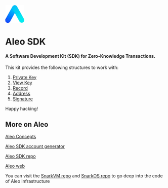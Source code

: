 <img src="./public/aleo.svg" alt="drawing" width="60"/>

# Aleo SDK

#### A Software Development Kit (SDK) for Zero-Knowledge Transactions.

This kit provides the following structures to work with:

1. [Private Key](./PrivateKey.html)
2. [View Key](./ViewKey.html)
3. [Record](./Record.html)
4. [Address](./Address.html)
5. [Signature](./Signature.html)

Happy hacking!

## More on Aleo  

[Aleo Concepts](https://developer.aleo.org/overview#chapter-1-concepts)

[Aleo SDK account generator](https://aleohq.github.io/aleo/)

[Aleo SDK repo](https://github.com/AleoHQ/aleo)

[Aleo web](https://www.aleo.org/)

You can visit the [SnarkVM repo](https://github.com/AleoHQ/snarkVM) and [SnarkOS repo](https://github.com/AleoHQ/snarkOS) to go deep into the code of Aleo infrastructure
